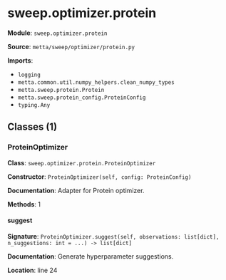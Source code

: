 # sweep.optimizer.protein

**Module**: `sweep.optimizer.protein`

**Source**: `metta/sweep/optimizer/protein.py`

**Imports**:
- `logging`
- `metta.common.util.numpy_helpers.clean_numpy_types`
- `metta.sweep.protein.Protein`
- `metta.sweep.protein_config.ProteinConfig`
- `typing.Any`

## Classes (1)

### ProteinOptimizer

**Class**: `sweep.optimizer.protein.ProteinOptimizer`

**Constructor**: `ProteinOptimizer(self, config: ProteinConfig)`

**Documentation**: Adapter for Protein optimizer.

**Methods**: 1

#### suggest

**Signature**: `ProteinOptimizer.suggest(self, observations: list[dict], n_suggestions: int = ...) -> list[dict]`

**Documentation**: Generate hyperparameter suggestions.

**Location**: line 24


